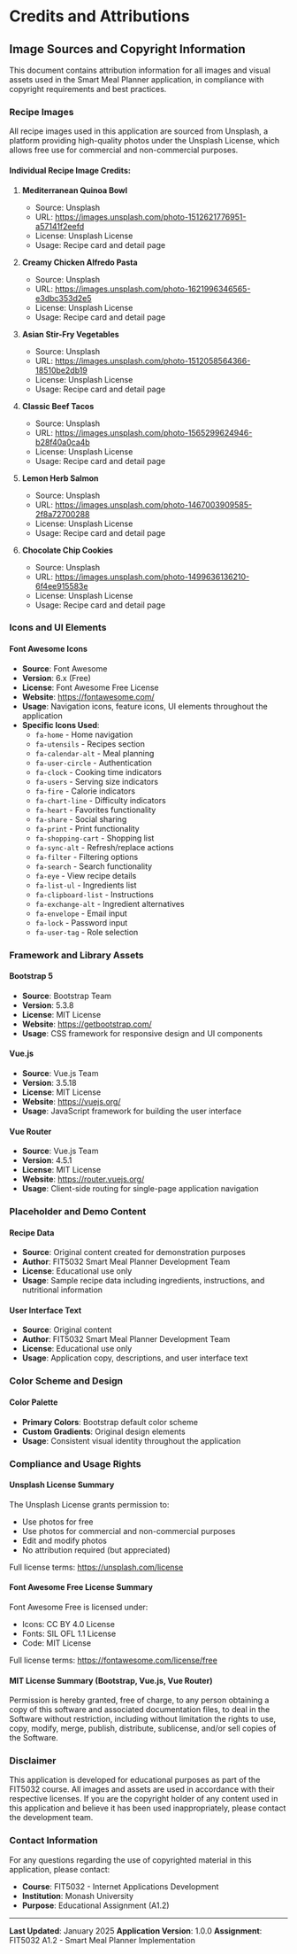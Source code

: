 # Credits and Attributions

## Image Sources and Copyright Information

This document contains attribution information for all images and visual assets used in the Smart Meal Planner application, in compliance with copyright requirements and best practices.

### Recipe Images

All recipe images used in this application are sourced from Unsplash, a platform providing high-quality photos under the Unsplash License, which allows free use for commercial and non-commercial purposes.

#### Individual Recipe Image Credits:

1. **Mediterranean Quinoa Bowl**
   - Source: Unsplash
   - URL: https://images.unsplash.com/photo-1512621776951-a57141f2eefd
   - License: Unsplash License
   - Usage: Recipe card and detail page

2. **Creamy Chicken Alfredo Pasta**
   - Source: Unsplash
   - URL: https://images.unsplash.com/photo-1621996346565-e3dbc353d2e5
   - License: Unsplash License
   - Usage: Recipe card and detail page

3. **Asian Stir-Fry Vegetables**
   - Source: Unsplash
   - URL: https://images.unsplash.com/photo-1512058564366-18510be2db19
   - License: Unsplash License
   - Usage: Recipe card and detail page

4. **Classic Beef Tacos**
   - Source: Unsplash
   - URL: https://images.unsplash.com/photo-1565299624946-b28f40a0ca4b
   - License: Unsplash License
   - Usage: Recipe card and detail page

5. **Lemon Herb Salmon**
   - Source: Unsplash
   - URL: https://images.unsplash.com/photo-1467003909585-2f8a72700288
   - License: Unsplash License
   - Usage: Recipe card and detail page

6. **Chocolate Chip Cookies**
   - Source: Unsplash
   - URL: https://images.unsplash.com/photo-1499636136210-6f4ee915583e
   - License: Unsplash License
   - Usage: Recipe card and detail page

### Icons and UI Elements

#### Font Awesome Icons
- **Source**: Font Awesome
- **Version**: 6.x (Free)
- **License**: Font Awesome Free License
- **Website**: https://fontawesome.com/
- **Usage**: Navigation icons, feature icons, UI elements throughout the application
- **Specific Icons Used**:
  - `fa-home` - Home navigation
  - `fa-utensils` - Recipes section
  - `fa-calendar-alt` - Meal planning
  - `fa-user-circle` - Authentication
  - `fa-clock` - Cooking time indicators
  - `fa-users` - Serving size indicators
  - `fa-fire` - Calorie indicators
  - `fa-chart-line` - Difficulty indicators
  - `fa-heart` - Favorites functionality
  - `fa-share` - Social sharing
  - `fa-print` - Print functionality
  - `fa-shopping-cart` - Shopping list
  - `fa-sync-alt` - Refresh/replace actions
  - `fa-filter` - Filtering options
  - `fa-search` - Search functionality
  - `fa-eye` - View recipe details
  - `fa-list-ul` - Ingredients list
  - `fa-clipboard-list` - Instructions
  - `fa-exchange-alt` - Ingredient alternatives
  - `fa-envelope` - Email input
  - `fa-lock` - Password input
  - `fa-user-tag` - Role selection

### Framework and Library Assets

#### Bootstrap 5
- **Source**: Bootstrap Team
- **Version**: 5.3.8
- **License**: MIT License
- **Website**: https://getbootstrap.com/
- **Usage**: CSS framework for responsive design and UI components

#### Vue.js
- **Source**: Vue.js Team
- **Version**: 3.5.18
- **License**: MIT License
- **Website**: https://vuejs.org/
- **Usage**: JavaScript framework for building the user interface

#### Vue Router
- **Source**: Vue.js Team
- **Version**: 4.5.1
- **License**: MIT License
- **Website**: https://router.vuejs.org/
- **Usage**: Client-side routing for single-page application navigation

### Placeholder and Demo Content

#### Recipe Data
- **Source**: Original content created for demonstration purposes
- **Author**: FIT5032 Smart Meal Planner Development Team
- **License**: Educational use only
- **Usage**: Sample recipe data including ingredients, instructions, and nutritional information

#### User Interface Text
- **Source**: Original content
- **Author**: FIT5032 Smart Meal Planner Development Team
- **License**: Educational use only
- **Usage**: Application copy, descriptions, and user interface text

### Color Scheme and Design

#### Color Palette
- **Primary Colors**: Bootstrap default color scheme
- **Custom Gradients**: Original design elements
- **Usage**: Consistent visual identity throughout the application

### Compliance and Usage Rights

#### Unsplash License Summary
The Unsplash License grants permission to:
- Use photos for free
- Use photos for commercial and non-commercial purposes
- Edit and modify photos
- No attribution required (but appreciated)

Full license terms: https://unsplash.com/license

#### Font Awesome Free License Summary
Font Awesome Free is licensed under:
- Icons: CC BY 4.0 License
- Fonts: SIL OFL 1.1 License
- Code: MIT License

Full license terms: https://fontawesome.com/license/free

#### MIT License Summary (Bootstrap, Vue.js, Vue Router)
Permission is hereby granted, free of charge, to any person obtaining a copy of this software and associated documentation files, to deal in the Software without restriction, including without limitation the rights to use, copy, modify, merge, publish, distribute, sublicense, and/or sell copies of the Software.

### Disclaimer

This application is developed for educational purposes as part of the FIT5032 course. All images and assets are used in accordance with their respective licenses. If you are the copyright holder of any content used in this application and believe it has been used inappropriately, please contact the development team.

### Contact Information

For any questions regarding the use of copyrighted material in this application, please contact:
- **Course**: FIT5032 - Internet Applications Development
- **Institution**: Monash University
- **Purpose**: Educational Assignment (A1.2)

---

**Last Updated**: January 2025
**Application Version**: 1.0.0
**Assignment**: FIT5032 A1.2 - Smart Meal Planner Implementation